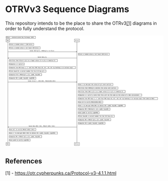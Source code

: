 # OTRVv3 Sequence Diagrams

This repository intends to be the place to share the OTRv3[\[1\]](#references) diagrams in order to
fully understand the protocol.

![Authenticated Key exchange](./img/otrv3-authenticated-key-exchange.svg)

## References

[1] - https://otr.cypherpunks.ca/Protocol-v3-4.1.1.html
